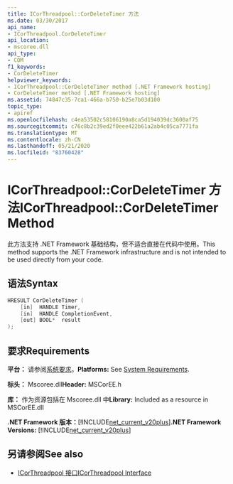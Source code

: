 ```yaml
---
title: ICorThreadpool::CorDeleteTimer 方法
ms.date: 03/30/2017
api_name:
- ICorThreadpool.CorDeleteTimer
api_location:
- mscoree.dll
api_type:
- COM
f1_keywords:
- CorDeleteTimer
helpviewer_keywords:
- ICorThreadpool::CorDeleteTimer method [.NET Framework hosting]
- CorDeleteTimer method [.NET Framework hosting]
ms.assetid: 74847c35-7ca1-466a-b750-b25e7b03d100
topic_type:
- apiref
ms.openlocfilehash: c4ea53502c58106190a8ca5d194039dc3600af75
ms.sourcegitcommit: c76c8b2c39ed2f0eee422b61a2ab4c05ca7771fa
ms.translationtype: MT
ms.contentlocale: zh-CN
ms.lasthandoff: 05/21/2020
ms.locfileid: "83760428"
---
```

# <a name="icorthreadpoolcordeletetimer-method"></a><span data-ttu-id="1e5d1-102">ICorThreadpool::CorDeleteTimer 方法</span><span class="sxs-lookup"><span data-stu-id="1e5d1-102">ICorThreadpool::CorDeleteTimer Method</span></span>
<span data-ttu-id="1e5d1-103">此方法支持 .NET Framework 基础结构，但不适合直接在代码中使用。</span><span class="sxs-lookup"><span data-stu-id="1e5d1-103">This method supports the .NET Framework infrastructure and is not intended to be used directly from your code.</span></span>  
  
## <a name="syntax"></a><span data-ttu-id="1e5d1-104">语法</span><span class="sxs-lookup"><span data-stu-id="1e5d1-104">Syntax</span></span>  
  
```cpp  
HRESULT CorDeleteTimer (  
    [in]  HANDLE Timer,  
    [in]  HANDLE CompletionEvent,  
    [out] BOOL*  result  
);  
```  
  
## <a name="requirements"></a><span data-ttu-id="1e5d1-105">要求</span><span class="sxs-lookup"><span data-stu-id="1e5d1-105">Requirements</span></span>  
 <span data-ttu-id="1e5d1-106">**平台：** 请参阅[系统要求](../../get-started/system-requirements.md)。</span><span class="sxs-lookup"><span data-stu-id="1e5d1-106">**Platforms:** See [System Requirements](../../get-started/system-requirements.md).</span></span>  
  
 <span data-ttu-id="1e5d1-107">**标头：** Mscoree.dll</span><span class="sxs-lookup"><span data-stu-id="1e5d1-107">**Header:** MSCorEE.h</span></span>  
  
 <span data-ttu-id="1e5d1-108">**库：** 作为资源包括在 Mscoree.dll 中</span><span class="sxs-lookup"><span data-stu-id="1e5d1-108">**Library:** Included as a resource in MSCorEE.dll</span></span>  
  
 <span data-ttu-id="1e5d1-109">**.NET Framework 版本：**[!INCLUDE[net_current_v20plus](../../../../includes/net-current-v20plus-md.md)]</span><span class="sxs-lookup"><span data-stu-id="1e5d1-109">**.NET Framework Versions:** [!INCLUDE[net_current_v20plus](../../../../includes/net-current-v20plus-md.md)]</span></span>  
  
## <a name="see-also"></a><span data-ttu-id="1e5d1-110">另请参阅</span><span class="sxs-lookup"><span data-stu-id="1e5d1-110">See also</span></span>

- [<span data-ttu-id="1e5d1-111">ICorThreadpool 接口</span><span class="sxs-lookup"><span data-stu-id="1e5d1-111">ICorThreadpool Interface</span></span>](icorthreadpool-interface.md)
